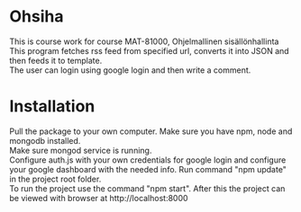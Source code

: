 # Ohsiha
This is course work for course MAT-81000, Ohjelmallinen sisällönhallinta  
This program fetches rss feed from specified url, converts it into JSON and then feeds it to template.  
The user can login using google login and then write a comment.
# Installation
Pull the package to your own computer. Make sure you have npm, node and mongodb installed.   
Make sure mongod service is running.  
Configure auth.js with your own credentials for google login and configure your google dashboard with the needed info.
Run command "npm update" in the project root folder.  
To run the project use the command "npm start". After this the project can be viewed with browser at http://localhost:8000  
